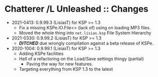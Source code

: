 # Chatterer /L Unleashed :: Changes

* 2021-0413: 0.9.99.3 (LisiasT) for KSP >= 1.3
	+ Fix a missing KSPe.IO.File<> (lack of) using on loading MP3 files.
	+ Moved the whole thing into `net.lisias.ksp` File System Hierarchy
* 2021-0330: 0.9.99.2 (LisiasT) for KSP >= 1.3
	+ ***DITCHED*** due wrongly compilation against a beta release of KSPe.
* 2020-1004: 0.9.99.1 (LisiasT) for KSP >= 1.3
	+ Adding KSPe facilities
	+ Hell of a refactoring on the Load/Save settings thingy (partial)
		- Paving the way for new features.
	+ Targeting everything from KSP 1.3 to the latest 
